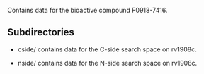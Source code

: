 Contains data for the bioactive compound F0918-7416.

## Subdirectories

- cside/ contains data for the C-side search space on rv1908c.

- nside/ contains data for the N-side search space on rv1908c.


